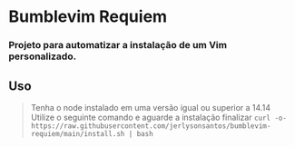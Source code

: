 # Bumblevim Requiem

### Projeto para automatizar a instalação de um Vim personalizado.

## Uso

> Tenha o node instalado em uma versão igual ou superior a 14.14
> Utilize o seguinte comando e aguarde a instalação finalizar `curl -o- https://raw.githubusercontent.com/jerlysonsantos/bumblevim-requiem/main/install.sh | bash`
